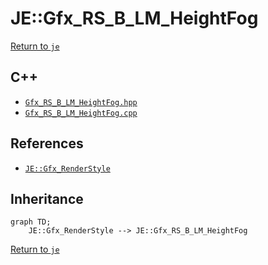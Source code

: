 # JE::Gfx_RS_B_LM_HeightFog

[Return to `je`](/docs/je.md)

## C++

- [`Gfx_RS_B_LM_HeightFog.hpp`](/src/je/Gfx_RS_B_LM_HeightFog.hpp)
- [`Gfx_RS_B_LM_HeightFog.cpp`](/src/je/Gfx_RS_B_LM_HeightFog.cpp)

## References

- [`JE::Gfx_RenderStyle`](/docs/je/Gfx_RenderStyle.md)

## Inheritance

```mermaid
graph TD;
    JE::Gfx_RenderStyle --> JE::Gfx_RS_B_LM_HeightFog
```

[Return to `je`](/docs/je.md)
